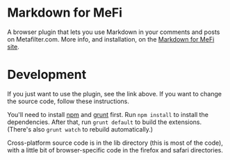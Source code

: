 Markdown for MeFi
=================
A browser plugin that lets you use Markdown in your comments and posts on Metafilter.com. More info, and installation, on the [Markdown for MeFi site][md4mefi].

Development
===========
If you just want to use the plugin, see the link above. If you want to change the source code, follow these instructions.

You'll need to install [npm][] and [grunt][] first. Run `npm install` to install the dependencies. After that, run `grunt default` to build the extensions. (There's also `grunt watch` to rebuild automatically.)

Cross-platform source code is in the lib directory (this is most of the code), with a little bit of browser-specific code in the firefox and safari directories.

[md4mefi]: http://evan-dickinson.github.io/md4mefi/
[npm]: https://www.npmjs.com
[grunt]: http://gruntjs.com





